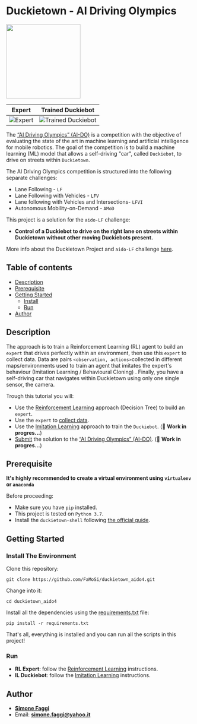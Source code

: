# Duckietown - AI Driving Olympics
<a href="http://aido.duckietown.org"><img width="200" src="https://www.duckietown.org/wp-content/uploads/2018/12/AIDO_no_text-e1544555660271.png"/></a>

Expert            |  Trained Duckiebot
:-------------------------:|:-------------------------:
![Expert](./media/gifs/duckie.gif)  |  ![Trained Duckiebot](./media/gifs/duckiebot.gif)

The [“AI Driving Olympics” (AI-DO)](http://aido.duckietown.org/) is a competition with the objective of 
evaluating the state of the art in machine learning and artificial intelligence for mobile robotics.
The goal of the competition is to build a machine learning (ML) model that allows a self-driving "car", called `Duckiebot`, to drive on streets within `Duckietown`.

The AI Driving Olympics competition is structured into the following separate challenges:
* Lane Following - `LF` 
* Lane Following with Vehicles - `LFV`
* Lane following with Vehicles and Intersections- `LFVI`
* Autonomous Mobility-on-Demand - `AMoD`

This project is a solution for the `aido-LF` challenge: 
* **Control of a Duckiebot to drive on the right lane on streets within Duckietown without other moving Duckiebots present.**

More info about the Duckietown Project and `aido-LF` challenge [here](http://aido.duckietown.org/).

## Table of contents
* [Description](#description)
* [Prerequisite](#prerequisite) 
* [Getting Started](#getting-started)
    * [Install](#install-the-environment)
    * [Run](#run)
* [Author](#author)

## Description

The approach is to train a Reinforcement Learning (RL) agent to build an `expert` that drives 
perfectly within an environment, then use this `expert` to collect data. 
Data are pairs `<observation, actions>`collected in different maps/environments used to train an agent that imitates the expert's behaviour (Imitation Learning / Behavioural Cloning) .
Finally, you have a self-driving car that navigates within Duckietown using only one single sensor, the camera.

Trough this tutorial you will:
* Use the [Reinforcement Learning](duckietown_rl) approach (Decision Tree) to build an `expert`.
* Use the `expert` to [collect data](duckietown_il/collect_data.py).
* Use the [Imitation Learning](duckietown_il) approach to train the `Duckiebot`. (:construction_worker: **Work in progres...**)
* [Submit](submission) the solution to the [“AI Driving Olympics” (AI-DO)](http://aido.duckietown.org/). (:construction_worker: **Work in progres...**)

## Prerequisite
**It's highly recommended to create a virtual environment using `virtualenv` or `anaconda`**

Before proceeding:
* Make sure you have `pip` installed.
* This project is tested on `Python 3.7`.
* Install the `duckietown-shell` following [the official guide](https://github.com/duckietown/duckietown-shell/blob/daffy-aido4/README.md).

## Getting Started
### Install The Environment

Clone this repository:
```
git clone https://github.com/FaMoSi/duckietown_aido4.git
```

Change into it:
```
cd duckietown_aido4
```

Install all the dependencies using the [requirements.txt](requirements.txt) file:

```
pip install -r requirements.txt
```

That's all, everything is installed and you can run all the scripts in this project!

### Run
* **RL Expert**: follow the [Reinforcement Learning](duckietown_rl) instructions.
* **IL Duckiebot**: follow the [Imitation Learning](duckietown_il) instructions.

## Author
* **[Simone Faggi](https://github.com/FaMoSi)**
* Email: **simone.faggi@yahoo.it**




